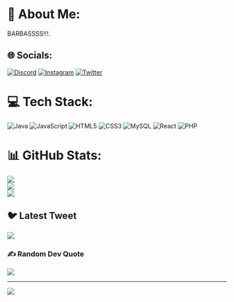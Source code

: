 # 💫 About Me:
BARBASSSS!!!.<br>

## 🌐 Socials:
[![Discord](https://img.shields.io/badge/Discord-%237289DA.svg?logo=discord&logoColor=white)](https://discord.gg/https://discord.gg/GzA7NTTbSV) [![Instagram](https://img.shields.io/badge/Instagram-%23E4405F.svg?logo=Instagram&logoColor=white)](https://instagram.com/_leonelr_/) [![Twitter](https://img.shields.io/badge/Twitter-%231DA1F2.svg?logo=Twitter&logoColor=white)](https://twitter.com/leonelromero_1) 

# 💻 Tech Stack:
![Java](https://img.shields.io/badge/java-%23ED8B00.svg?style=for-the-badge&logo=java&logoColor=white) ![JavaScript](https://img.shields.io/badge/javascript-%23323330.svg?style=for-the-badge&logo=javascript&logoColor=%23F7DF1E) ![HTML5](https://img.shields.io/badge/html5-%23E34F26.svg?style=for-the-badge&logo=html5&logoColor=white) ![CSS3](https://img.shields.io/badge/css3-%231572B6.svg?style=for-the-badge&logo=css3&logoColor=white) ![MySQL](https://img.shields.io/badge/mysql-%2300f.svg?style=for-the-badge&logo=mysql&logoColor=white) ![React](https://img.shields.io/badge/react-%2320232a.svg?style=for-the-badge&logo=react&logoColor=%2361DAFB) ![PHP](https://img.shields.io/badge/php-%23777BB4.svg?style=for-the-badge&logo=php&logoColor=white)
# 📊 GitHub Stats:
![](https://github-readme-stats.vercel.app/api?username=DLEONEL&theme=merko&hide_border=false&include_all_commits=false&count_private=false)<br/>
![](https://github-readme-streak-stats.herokuapp.com/?user=DLEONEL&theme=merko&hide_border=false)<br/>
![](https://github-readme-stats.vercel.app/api/top-langs/?username=DLEONEL&theme=merko&hide_border=false&include_all_commits=false&count_private=false&layout=compact)

## 🐦 Latest Tweet
[![](https://gtce.itsvg.in/api?username=https://twitter.com/leonelromero_1)](https://github.com/VishwaGauravIn/github-twitter-card-embed)

### ✍️ Random Dev Quote
![](https://quotes-github-readme.vercel.app/api?type=horizontal&theme=radical)

---
[![](https://visitcount.itsvg.in/api?id=DLEONEL&icon=0&color=0)](https://visitcount.itsvg.in)

<!-- Proudly created with GPRM ( https://gprm.itsvg.in ) -->
